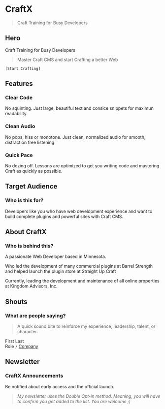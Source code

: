 # CraftX
> Craft Training for Busy Developers

## Hero
Craft Training for Busy Developers
> Master Craft CMS and start Crafting a better Web

`[Start Crafting]`

## Features
### Clear Code
No squinting. Just large, beautiful text and consice snippets for maximun readability.
### Clean Audio
No pops, hiss or monotone. Just clean, normalized audio for smooth, distraction free listening.
### Quick Pace
No dozing off. Lessons are optimized to get you writing code and mastering Craft as quickly as possible.

## Target Audience
### Who is this for?
Developers like you who have web development experience and want to build complete plugins and powerful sites with Craft CMS.

## About CraftX
### Who is behind this?
A passionate Web Developer based in Minnesota.

Who led the development of many commercial plugins at Barrel Strength and helped launch the plugin store at Straight Up Craft

Currently, leading the development and maintenance of all online properties at Kingdom Advisors, Inc.

## Shouts
### What are people saying?
> A quick sound bite to reinforce my experience, leadership, talent, or character.

First Last  
Role `/` [Company]()

## Newsletter
### CraftX Announcements
Be notified about early access and the official launch.

> _My newsletter uses the Double Opt-in method.
Meaning, you will have to confirm you get added to the list.
You are welcome ;)_
